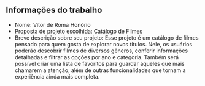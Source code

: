 ## Informações do trabalho

- Nome: Vitor de Roma Honório
- Proposta de projeto escolhida: Catálogo de Filmes
- Breve descrição sobre seu projeto: Esse projeto é um catálogo de filmes pensado para quem gosta de explorar novos títulos. Nele, os usuários poderão descobrir filmes de diversos gêneros, conferir informações detalhadas e filtrar as opções por ano e categoria. Também será possível criar uma lista de favoritos para guardar aqueles que mais chamarem a atenção, além de outras funcionalidades que tornam a experiência ainda mais completa.

